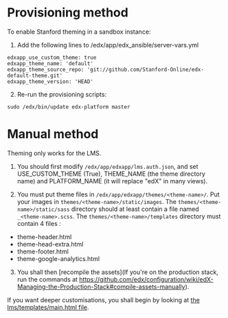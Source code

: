 # Provisioning method

To enable Stanford theming in a sandbox instance:

1) Add the following lines to /edx/app/edx_ansible/server-vars.yml

```
edxapp_use_custom_theme: true
edxapp_theme_name: 'default'
edxapp_theme_source_repo: 'git://github.com/Stanford-Online/edx-default-theme.git'
edxapp_theme_version: 'HEAD'
```

2) Re-run the provisioning scripts:

```
sudo /edx/bin/update edx-platform master
```

# Manual method

Theming only works for the LMS.

1) You should first modify `/edx/app/edxapp/lms.auth.json`, and set USE_CUSTOM_THEME (True), THEME_NAME (the theme directory name) and PLATFORM_NAME (it will replace "edX" in many views).

2) You must put theme files in `/edx/app/edxapp/themes/<theme-name>/`.
Put your images in `themes/<theme-name>/static/images`.
The `themes/<theme-name>/static/sass` directory should at least contain a file named `_<theme-name>.scss`.
The `themes/<theme-name>/templates` directory must contain 4 files :
- theme-header.html
- theme-head-extra.html
- theme-footer.html
- theme-google-analytics.html

3) You shall then [recompile the assets](If you're on the production stack, run the commands at https://github.com/edx/configuration/wiki/edX-Managing-the-Production-Stack#compile-assets-manually).

If you want deeper customisations, you shall begin by looking at [the lms/templates/main.html file](https://github.com/edx/edx-platform/blob/master/lms/templates/main.html).
